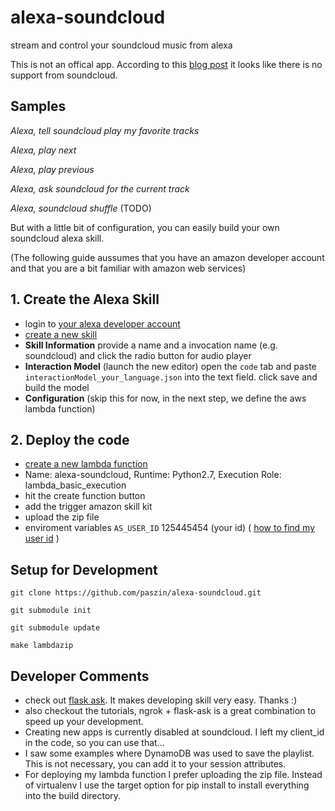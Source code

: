 # alexa-soundcloud

stream and control your soundcloud music from alexa

This is not an offical app. According to this [blog post](https://techdev.io/de/developer-blog/the-complete-guide-to-running-an-alexa-soundcloud-skill) it looks like there is no support from soundcloud.



## Samples

*Alexa, tell soundcloud play my favorite tracks*

*Alexa, play next*

*Alexa, play previous*

*Alexa, ask soundcloud for the current track*

*Alexa, soundcloud shuffle* (TODO)


But with a little bit of configuration, you can easily build your own soundcloud alexa skill.

(The following guide aussumes that you have an amazon developer account and that you are a bit familiar with amazon web services)




## 1. Create the Alexa Skill

- login to [your alexa developer account](https://developer.amazon.com/edw/home.html#/)
- [create a new skill](https://developer.amazon.com/edw/home.html#/skill/create/)
- **Skill Information** provide a name and a invocation name (e.g. soundcloud) and click the radio button for audio player 
- **Interaction Model** (launch the new editor) open the `code` tab and paste `interactionModel_your_language.json` into the text field. click save and build the model
- **Configuration** (skip this for now, in the next step, we define the aws lambda function)


## 2. Deploy the code

- [create a new lambda function](https://console.aws.amazon.com/lambda/home?region=us-east-1#/create)
- Name: alexa-soundcloud, Runtime: Python2.7, Execution Role: lambda_basic_execution
- hit the create function button
- add the trigger amazon skill kit
- upload the zip file
- enviroment variables `AS_USER_ID` 125445454 (your id)  ( [how to find my user id](https://www.appypie.com/faqs/how-can-i-get-my-soundcloud-user-id) )


## Setup for Development

`git clone https://github.com/paszin/alexa-soundcloud.git`

`git submodule init`

`git submodule update`

`make lambdazip`


## Developer Comments

- check out [flask ask](https://github.com/johnwheeler/flask-ask). It makes developing skill very easy. Thanks :)
- also checkout the tutorials, ngrok + flask-ask is a great combination to speed up your development. 
- Creating new apps is currently disabled at soundcloud. I left my client_id in the code, so you can use that...
- I saw some examples where DynamoDB was used to save the playlist. This is not necessary, you can add it to your session attributes.
- For deploying my lambda function I prefer uploading the zip file. Instead of virtualenv I use the target option for pip install to install everything into the build directory.
